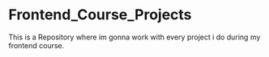# Frontend_Course_Projects
This is a Repository where im gonna work with every project i do during my frontend course.
